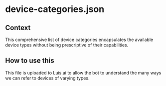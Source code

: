 # device-categories.json

## Context

This comprehensive list of device categories encapsulates the available device types without being prescriptive of their capabilities.

## How to use this

This file is uploaded to Luis.ai to allow the bot to understand the many ways we can refer to devices of varying types.

